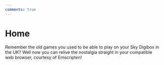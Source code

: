 ```yaml
---
comments: true
---
```


# Home

Remember the old games you used to be able to play on your Sky Digibox in the UK?
Well now you can relive the nostalgia straight in your compatible web browser, courtesy of Emscripten!